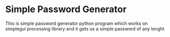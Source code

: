 # Simple Password Generator
 This is simple password generator python program which works on simplegui processing library and it gets us a simple password of any lenght 
